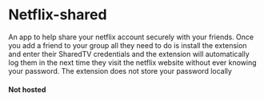 # Netflix-shared
An app to help share your netflix account securely with your friends. Once you add a friend to your group all they need to do is install the extension and enter their SharedTV credentials and the extension will automatically log them in the next time they visit the netflix website without ever knowing your password. The extension does not store your password locally

#### Not hosted
